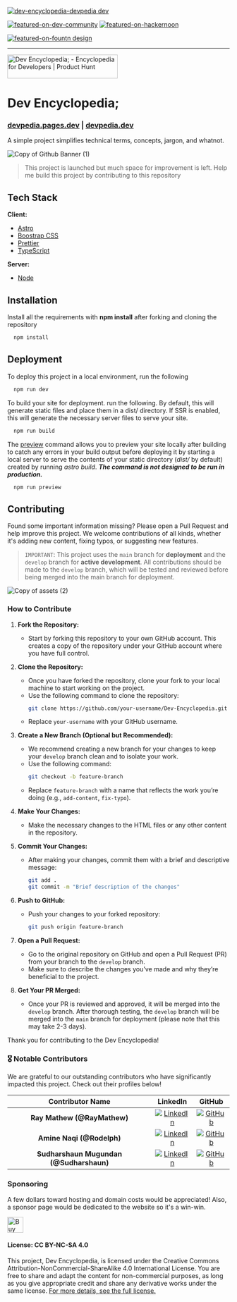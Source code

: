 
[![dev-encyclopedia-devpedia dev](https://github.com/user-attachments/assets/f34e6739-dc82-4338-bb7f-06562068088b)](https://devpedia.dev)

[![featured-on-dev-community](https://github.com/user-attachments/assets/b7d701ae-643c-4a24-b274-d6c46dd63351)](https://dev.to/devteam/top-7-featured-dev-posts-of-the-week-k9b#:~:text=%40buzzpy%20introduces%20Dev%20Encyclopedia)
[![featured-on-hackernoon](https://github.com/user-attachments/assets/7c3c9037-d46a-4fd8-938a-26f905d8331a)](https://hackernoon.com/9-1-2024-techbeat#:~:text=Introducing%20Dev%20Encyclopedia%3A%20A%20Wikipedia%20Specifically%20for%20Developers)


[![featured-on-fountn design](https://github.com/user-attachments/assets/a1c8531d-c554-4265-822a-e8b33001e9ec)](https://fountn.design/resource/dev-encyclopedia-encyclopedia-for-developers/)
___________________________

<a href="https://www.producthunt.com/products/dev-encyclopedia/reviews?utm_source=badge-product_review&utm_medium=badge&utm_souce=badge-dev&#0045;encyclopedia" target="_blank"><img src="https://api.producthunt.com/widgets/embed-image/v1/product_review.svg?product_id=599062&theme=dark" alt="Dev&#0032;Encyclopedia&#0059; - Encyclopedia&#0032;for&#0032;Developers | Product Hunt" style="width: 250px; height: 54px;" width="250" height="54" /></a>

# Dev Encyclopedia; 

### [devpedia.pages.dev](https://devpedia.pages.dev/) | [devpedia.dev](https://devpedia.dev/)



A simple project simplifies technical terms, concepts, jargon, and whatnot.


![Copy of Github Banner (1)](https://github.com/user-attachments/assets/b5bb0925-f173-479f-99ba-4b044ae78339)
> This project is launched but much space for improvement is left. Help me build this project by contributing to this repository

## Tech Stack

**Client:** 
  - [Astro](https://astro.build/)
  - [Boostrap CSS](https://getbootstrap.com/) 
  - [Prettier](https://prettier.io/)
  - [TypeScript](https://www.typescriptlang.org/)

**Server:** 
 - [Node](https://nodejs.org/en)

## Installation

Install all the requirements with **npm install** after forking and cloning the repository

```bash
  npm install
```

## Deployment

To deploy this project in a local environment, run the following 

```bash
  npm run dev
```

To build your site for deployment. run the following. By default, this will generate static files and place them in a dist/ directory. If SSR is enabled, this will generate the necessary server files to serve your site.

```bash
  npm run build
```

The [preview](https://docs.astro.build/en/reference/cli-reference/#astro-preview) command allows you to preview your site locally after building to catch any errors in your build output before deploying it by starting a local server to serve the contents of your static directory (*dist/* by default) created by running *astro build*. 
**_The command is not designed to be run in production._**

```bash
  npm run preview
```

## Contributing

Found some important information missing? Please open a Pull Request and help improve this project. We welcome contributions of all kinds, whether it's adding new content, fixing typos, or suggesting new features.

> `IMPORTANT`: This project uses the `main` branch for **deployment** and the `develop` branch for **active development**. All contributions should be made to the `develop` branch, which will be tested and reviewed before being merged into the main branch for deployment.

![Copy of assets (2)](https://github.com/user-attachments/assets/43d3e163-e279-4f0e-8d70-2a49fcef1632)

### How to Contribute

1. **Fork the Repository:**
   - Start by forking this repository to your own GitHub account. This creates a copy of the repository under your GitHub account where you have full control.

2. **Clone the Repository:**
   - Once you have forked the repository, clone your fork to your local machine to start working on the project.
   - Use the following command to clone the repository:
     ```bash
     git clone https://github.com/your-username/Dev-Encyclopedia.git
     ```
   - Replace `your-username` with your GitHub username.

3. **Create a New Branch (Optional but Recommended):**
   - We recommend creating a new branch for your changes to keep your `develop` branch clean and to isolate your work.
   - Use the following command:
     ```bash
     git checkout -b feature-branch
     ```
   - Replace `feature-branch` with a name that reflects the work you’re doing (e.g., `add-content`, `fix-typo`).

4. **Make Your Changes:**
   - Make the necessary changes to the HTML files or any other content in the repository.

5. **Commit Your Changes:**
   - After making your changes, commit them with a brief and descriptive message:
     ```bash
     git add .
     git commit -m "Brief description of the changes"
     ```

6. **Push to GitHub:**
   - Push your changes to your forked repository:
     ```bash
     git push origin feature-branch
     ```

7. **Open a Pull Request:**
   - Go to the original repository on GitHub and open a Pull Request (PR) from your branch to the `develop` branch.
   - Make sure to describe the changes you’ve made and why they’re beneficial to the project.

8. **Get Your PR Merged:**
   - Once your PR is reviewed and approved, it will be merged into the `develop` branch. After thorough testing, the `develop` branch will be merged into the `main` branch for deployment (please note that this may take 2-3 days).

Thank you for contributing to the Dev Encyclopedia!


### 🎖️ Notable Contributors

We are grateful to our outstanding contributors who have significantly impacted this project. Check out their profiles below!

| Contributor Name | LinkedIn | GitHub |
|:------------------------------------------------------------------------------------:|:---------------------------------------------------------------------------------------:|:----------------------------------------------------------------------------------:|
| **Ray Mathew (@RayMathew)**                                  | [![LinkedIn](https://img.shields.io/badge/-Connect-blue?style=flat&logo=linkedin)](https://www.linkedin.com/in/ray-mathew7/) | [![GitHub](https://img.shields.io/badge/-Profile-black?style=flat&logo=github)](https://github.com/RayMathew) |
| **Amine Naqi (@Rodelph)**                              | [![LinkedIn](https://img.shields.io/badge/-Connect-blue?style=flat&logo=linkedin)](https://www.linkedin.com/in/amine-naqi-aa898724b/) | [![GitHub](https://img.shields.io/badge/-Profile-black?style=flat&logo=github)](https://github.com/Rodelph) |
| **Sudharshaun Mugundan (@Sudharshaun)**                              | [![LinkedIn](https://img.shields.io/badge/-Connect-blue?style=flat&logo=linkedin)](https://www.linkedin.com/in/sudharshaun/) | [![GitHub](https://img.shields.io/badge/-Profile-black?style=flat&logo=github)](https://github.com/Sudharshaun) |




### Sponsoring
A few dollars toward hosting and domain costs would be appreciated! Also, a sponsor page would be dedicated to the website so it's a win-win.


<a href='https://ko-fi.com/B0B011RLVN' target='_blank'><img height='36' style='border:0px;height:36px;' src='https://storage.ko-fi.com/cdn/kofi4.png?v=3' border='0' alt='Buy Me a Coffee at ko-fi.com' /></a>

#### License: CC BY-NC-SA 4.0
This project, Dev Encyclopedia, is licensed under the Creative Commons Attribution-NonCommercial-ShareAlike 4.0 International License. You are free to share and adapt the content for non-commercial purposes, as long as you give appropriate credit and share any derivative works under the same license. [For more details, see the full license.](https://github.com/Buzzpy/Dev-Encyclopedia/blob/main/LICENSE)
